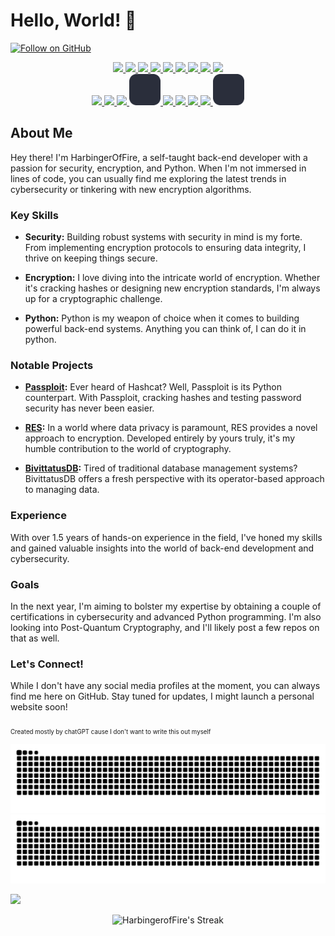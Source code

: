 # Hello, World! 👋
[![Follow on GitHub](https://img.shields.io/github/followers/HarbingerOfFire?label=Follow&style=social)](https://github.com/HarbingerOfFire)<br>
<a href="#">
  <p align="center">
    <img src="https://github.com/onemarc/tech-icons/blob/main/icons/python-dark.svg" width="50">
    <img src="https://github.com/onemarc/tech-icons/blob/main/icons/c-dark.svg" width="50">
    <img src="https://github.com/onemarc/tech-icons/blob/main/icons/bash-dark.svg" width="50">
    <img src="https://github.com/onemarc/tech-icons/blob/main/icons/powershell-dark.svg" width="50">
    <img src="https://github.com/onemarc/tech-icons/blob/main/icons/markdown-dark.svg" width="50">
    <img src="https://github.com/onemarc/tech-icons/blob/main/icons/mysql-dark.svg" width="50">
    <img src="https://github.com/onemarc/tech-icons/blob/main/icons/arduino-dark.svg" width="50">
    <img src="https://github.com/onemarc/tech-icons/blob/main/icons/archlinux-dark.svg" width="50"> 
    <img src="https://github.com/onemarc/tech-icons/blob/main/icons/kalilinux-dark.svg" width="50"><br>
    <img src="https://github.com/onemarc/tech-icons/blob/main/icons/ubuntu.svg" width="50">
    <img src="https://github.com/onemarc/tech-icons/blob/main/icons/windows-dark.svg" width="50">
    <img src="https://github.com/onemarc/tech-icons/blob/main/icons/docker-dark.svg" width="50">
    <img src="https://github.com/onemarc/tech-icons/blob/main/icons/vmware-dark.svg" width="50">
    <img src="https://github.com/onemarc/tech-icons/blob/main/icons/virtualbox-dark.svg" width="50">
    <img src="https://github.com/onemarc/tech-icons/blob/main/icons/vscode-dark.svg" width="50">
    <img src="https://github.com/onemarc/tech-icons/blob/main/icons/github-dark.svg" width="50">
    <img src="https://github.com/onemarc/tech-icons/blob/main/icons/stackoverflow-dark.svg" width="50">
    <img src="https://github.com/onemarc/tech-icons/blob/main/icons/protonmail-dark.svg" width="50">
  </p>
</a>



## About Me

Hey there! I'm HarbingerOfFire, a self-taught back-end developer with a passion for security, encryption, and Python. When I'm not immersed in lines of code, you can usually find me exploring the latest trends in cybersecurity or tinkering with new encryption algorithms.

### Key Skills

- **Security:** Building robust systems with security in mind is my forte. From implementing encryption protocols to ensuring data integrity, I thrive on keeping things secure.
  
- **Encryption:** I love diving into the intricate world of encryption. Whether it's cracking hashes or designing new encryption standards, I'm always up for a cryptographic challenge.
  
- **Python:** Python is my weapon of choice when it comes to building powerful back-end systems. Anything you can think of, I can do it in python.

### Notable Projects

- **[Passploit](https://github.com/HarbingerOfFire/Passploit):** Ever heard of Hashcat? Well, Passploit is its Python counterpart. With Passploit, cracking hashes and testing password security has never been easier.

- **[RES](https://github.com/HarbingerOfFire/RES):** In a world where data privacy is paramount, RES provides a novel approach to encryption. Developed entirely by yours truly, it's my humble contribution to the world of cryptography.

- **[BivittatusDB](https://github.com/HarbingerOfFire/bivittatusDB):** Tired of traditional database management systems? BivittatusDB offers a fresh perspective with its operator-based approach to managing data.

### Experience

With over 1.5 years of hands-on experience in the field, I've honed my skills and gained valuable insights into the world of back-end development and cybersecurity.

### Goals

In the next year, I'm aiming to bolster my expertise by obtaining a couple of certifications in cybersecurity and advanced Python programming.
I'm also looking into Post-Quantum Cryptography, and I'll likely post a few repos on that as well.

### Let's Connect!

While I don't have any social media profiles at the moment, you can always find me here on GitHub. Stay tuned for updates, I might launch a personal website soon!

<sub><sub>Created mostly by chatGPT cause I don't want to write this out myself</sub></sub>

![github contribution grid snake animation](https://raw.githubusercontent.com/harbingeroffire/harbingeroffire/output/github-contribution-grid-snake-dark.svg#gh-dark-mode-only)
![github contribution grid snake animation](https://raw.githubusercontent.com/harbingeroffire/harbingeroffire/output/github-contribution-grid-snake.svg#gh-light-mode-only)


![](https://komarev.com/ghpvc/?username=harbingeroffire)
<p align="center">
  <img src="https://github-readme-streak-stats.herokuapp.com/?user=harbingeroffire&theme=dark&hide_border=true" alt="HarbingerofFire's Streak" width="650" />
</p>
